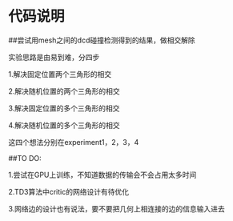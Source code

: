 # 代码说明

##尝试用mesh之间的dcd碰撞检测得到的结果，做相交解除

实验思路是由易到难，分四步

1.解决固定位置两个三角形的相交

2.解决随机位置的两个三角形的相交

3.解决固定位置的多个三角形的相交

4.解决随机位置的多个三角形的相交

这四个想法分别在experiment1，2，3，4

##TO DO: 

1.尝试在GPU上训练，不知道数据的传输会不会占用太多时间

2.TD3算法中critic的网络设计有待优化

3.网络边的设计也有说法，要不要把几何上相连接的边的信息输入进去